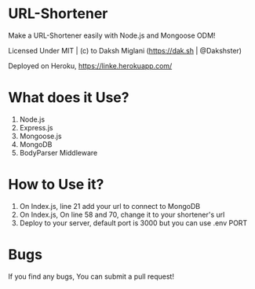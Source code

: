 # URL-Shortener
Make a URL-Shortener easily with Node.js and Mongoose ODM!

Licensed Under MIT | (c) to Daksh Miglani (https://dak.sh | @Dakshster)

Deployed on Heroku, https://linke.herokuapp.com/ 

# What does it Use?
1. Node.js
2. Express.js
3. Mongoose.js
4. MongoDB
5. BodyParser Middleware

# How to Use it?

1. On Index.js, line 21 add your url to connect to MongoDB
2. On Index.js, On line 58 and 70, change it to your shortener's url
3. Deploy to your server, default port is 3000 but you can use .env PORT

# Bugs
If you find any bugs, You can submit a pull request!
